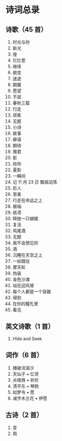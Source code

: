# 诗词总录

## 诗歌（45 首）

1. 时光与你
2. 新光
3. 徨
4. 忆忆思
5. 继续
6. 蜕变
7. 迷途
8. 期冀
9. 愿望
10. 不屈
11. 春秋三载
12. 行走
13. 顽柔
14. 无题
15. 小诗
16. 故事
17. 卿语
18. 期待
19. 赠君
20. 影
21. 给你
22. 夏影
23. 一瞬间
24. 记 11 月 23 日 飘摇动荡
25. 巨人
26. 至美
27. 行走在命运之上
28. 极端
29. 纸鸢
30. 释放一只蝴蝶
31. 复活
32. 鸡尾酒
33. 无题
34. 我不会想见你
35. 酒
36. 沉睡在天空之上
37. 一如既往
38. 摩天轮
39. 伪装
40. 金色沙滩
41. 站在迎风坡
42. 每个人都是一个容器
43. 得到
44. 在你的瞳孔里
45. 看见

## 英文诗歌（1 首）

1. Hide and Seek

## 词作（6 首）

1. 摊破浣溪沙
2. 天仙子 • 忆灵
3. 点绛唇 • 祈珍
4. 清平乐 • 琴韵
5. 如梦令 • 愿
6. 减字木兰花 • 伊愿

## 古诗（2 首）

1. 变
2. 雨